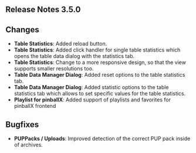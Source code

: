 ## Release Notes 3.5.0

## Changes

- **Table Statistics**: Added reload button.
- **Table Statistics**: Added click handler for single table statistics which opens the table data dialog with the statistics tab.
- **Table Statistics**: Change to a more responsive design, so that the view supports smaller resolutions too.
- **Table Data Manager Dialog**: Added reset options to the table statistics tab.
- **Table Data Manager Dialog**: Added statistic options to the table statistics tab which allows to set specific values for the table statistics.
- **Playlist for pinballX**: Added support of playlists and favorites for pinballX frontend



## Bugfixes

- **PUPPacks / Uploads**: Improved detection of the correct PUP pack inside of archives.
